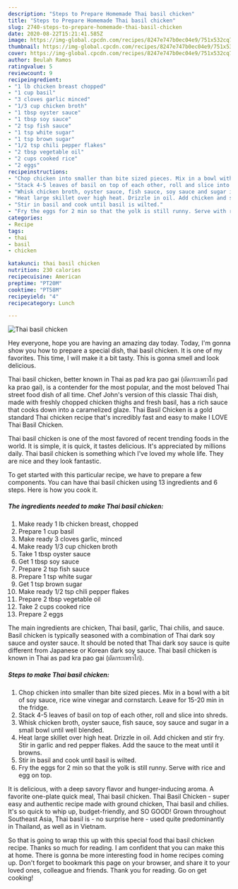 ```yaml
---
description: "Steps to Prepare Homemade Thai basil chicken"
title: "Steps to Prepare Homemade Thai basil chicken"
slug: 2740-steps-to-prepare-homemade-thai-basil-chicken
date: 2020-08-22T15:21:41.585Z
image: https://img-global.cpcdn.com/recipes/8247e747b0ec04e9/751x532cq70/thai-basil-chicken-recipe-main-photo.jpg
thumbnail: https://img-global.cpcdn.com/recipes/8247e747b0ec04e9/751x532cq70/thai-basil-chicken-recipe-main-photo.jpg
cover: https://img-global.cpcdn.com/recipes/8247e747b0ec04e9/751x532cq70/thai-basil-chicken-recipe-main-photo.jpg
author: Beulah Ramos
ratingvalue: 5
reviewcount: 9
recipeingredient:
- "1 lb chicken breast chopped"
- "1 cup basil"
- "3 cloves garlic minced"
- "1/3 cup chicken broth"
- "1 tbsp oyster sauce"
- "1 tbsp soy sauce"
- "2 tsp fish sauce"
- "1 tsp white sugar"
- "1 tsp brown sugar"
- "1/2 tsp chili pepper flakes"
- "2 tbsp vegetable oil"
- "2 cups cooked rice"
- "2 eggs"
recipeinstructions:
- "Chop chicken into smaller than bite sized pieces. Mix in a bowl with a bit of soy sauce, rice wine vinegar and cornstarch. Leave for 15-20 min in the fridge."
- "Stack 4-5 leaves of basil on top of each other, roll and slice into shreds."
- "Whisk chicken broth, oyster sauce, fish sauce, soy sauce and sugar in a small bowl until well blended."
- "Heat large skillet over high heat. Drizzle in oil. Add chicken and stir fry. Stir in garlic and red pepper flakes. Add the sauce to the meat until it browns."
- "Stir in basil and cook until basil is wilted."
- "Fry the eggs for 2 min so that the yolk is still runny. Serve with rice and egg on top."
categories:
- Recipe
tags:
- thai
- basil
- chicken

katakunci: thai basil chicken 
nutrition: 230 calories
recipecuisine: American
preptime: "PT20M"
cooktime: "PT58M"
recipeyield: "4"
recipecategory: Lunch

---
```



![Thai basil chicken](https://img-global.cpcdn.com/recipes/8247e747b0ec04e9/751x532cq70/thai-basil-chicken-recipe-main-photo.jpg)

Hey everyone, hope you are having an amazing day today. Today, I'm gonna show you how to prepare a special dish, thai basil chicken. It is one of my favorites. This time, I will make it a bit tasty. This is gonna smell and look delicious.

Thai basil chicken, better known in Thai as pad kra pao gai (ผัดกระเพราไก่ pad ka prao gai), is a contender for the most popular, and the most beloved Thai street food dish of all time. Chef John&#39;s version of this classic Thai dish, made with freshly chopped chicken thighs and fresh basil, has a rich sauce that cooks down into a caramelized glaze. Thai Basil Chicken is a gold standard Thai chicken recipe that&#39;s incredibly fast and easy to make I LOVE Thai Basil Chicken.

Thai basil chicken is one of the most favored of recent trending foods in the world. It is simple, it is quick, it tastes delicious. It's appreciated by millions daily. Thai basil chicken is something which I've loved my whole life. They are nice and they look fantastic.


To get started with this particular recipe, we have to prepare a few components. You can have thai basil chicken using 13 ingredients and 6 steps. Here is how you cook it.

<!--inarticleads1-->

##### The ingredients needed to make Thai basil chicken:

1. Make ready 1 lb chicken breast, chopped
1. Prepare 1 cup basil
1. Make ready 3 cloves garlic, minced
1. Make ready 1/3 cup chicken broth
1. Take 1 tbsp oyster sauce
1. Get 1 tbsp soy sauce
1. Prepare 2 tsp fish sauce
1. Prepare 1 tsp white sugar
1. Get 1 tsp brown sugar
1. Make ready 1/2 tsp chili pepper flakes
1. Prepare 2 tbsp vegetable oil
1. Take 2 cups cooked rice
1. Prepare 2 eggs


The main ingredients are chicken, Thai basil, garlic, Thai chilis, and sauce. Basil chicken is typically seasoned with a combination of Thai dark soy sauce and oyster sauce. It should be noted that Thai dark soy sauce is quite different from Japanese or Korean dark soy sauce. Thai basil chicken is known in Thai as pad kra pao gai (ผัดกระเพราไก่). 

<!--inarticleads2-->

##### Steps to make Thai basil chicken:

1. Chop chicken into smaller than bite sized pieces. Mix in a bowl with a bit of soy sauce, rice wine vinegar and cornstarch. Leave for 15-20 min in the fridge.
1. Stack 4-5 leaves of basil on top of each other, roll and slice into shreds.
1. Whisk chicken broth, oyster sauce, fish sauce, soy sauce and sugar in a small bowl until well blended.
1. Heat large skillet over high heat. Drizzle in oil. Add chicken and stir fry. Stir in garlic and red pepper flakes. Add the sauce to the meat until it browns.
1. Stir in basil and cook until basil is wilted.
1. Fry the eggs for 2 min so that the yolk is still runny. Serve with rice and egg on top.


It is delicious, with a deep savory flavor and hunger-inducing aroma. A favorite one-plate quick meal, Thai basil chicken. Thai Basil Chicken - super easy and authentic recipe made with ground chicken, Thai basil and chilies. It&#39;s so quick to whip up, budget-friendly, and SO GOOD! Grown throughout Southeast Asia, Thai basil is - no surprise here - used quite predominantly in Thailand, as well as in Vietnam. 

So that is going to wrap this up with this special food thai basil chicken recipe. Thanks so much for reading. I am confident that you can make this at home. There is gonna be more interesting food in home recipes coming up. Don't forget to bookmark this page on your browser, and share it to your loved ones, colleague and friends. Thank you for reading. Go on get cooking!
